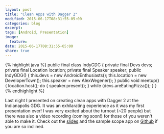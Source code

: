 ```yaml
---
layout: post
title: "Clean Apps with Dagger 2"
modified: 2015-06-17T08:31:55-05:00
categories: blog
excerpt: 
tags: [Android, Presentation]
image:
  feature:
date: 2015-06-17T08:31:55-05:00
share: true
---
```


{% highlight java %}
public final class IndyGDG {
   private final Devs devs;
   private final Location location;
   private final Speaker speaker;
   public IndyGDG() {
       this.devs = new AndroidEnthusiasts();
       this.location = new DeveloperTown();
       this.speaker = new AlexWegener();
   }
   public void meetup() {
       location.host();
       do {
           speaker.present();
       } while (devs.areEatingPizza());
   }
}
{% endhighlight %}

Last night I presented on creating clean apps with Dagger 2 at the Indianapolis GDG. It was an exhilarating experience as it was my first presentation ever! I was very excited about the turnout (~20 people) but there was also a video recording (coming soon!) for those of you weren't able to make it. Check out the [slides](https://speakerdeck.com/alexrwegener/clean-apps-with-dagger-2) and the sample scope app on [Github](https://github.com/alexrwegener/dagger2-scopes) if you are so inclined.